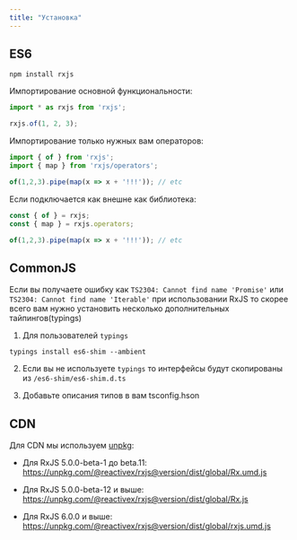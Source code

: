 ```yaml
---
title: "Установка"
---
```


## ES6

```shell
npm install rxjs
```

Импортирование основной функциональности:

```js
import * as rxjs from 'rxjs';

rxjs.of(1, 2, 3);
```

Импортирование только нужных вам операторов:

```js
import { of } from 'rxjs';
import { map } from 'rxjs/operators';

of(1,2,3).pipe(map(x => x + '!!!')); // etc
```

Если подключается как внешне как библиотека:

```js
const { of } = rxjs;
const { map } = rxjs.operators;

of(1,2,3).pipe(map(x => x + '!!!')); // etc
```

## CommonJS

Если вы получаете ошибку как `TS2304: Cannot find name 'Promise'` или `TS2304: Cannot find name 'Iterable'` при использовании RxJS то скорее всего вам нужно установить несколько дополнительных тайпингов(typings)

1. Для пользователей `typings`

```shell
typings install es6-shim --ambient
```

2. Если вы не используете `typings` то интерфейсы будут скопированы из `/es6-shim/es6-shim.d.ts`

3. Добавьте описания типов в вам tsconfig.hson

## CDN

Для CDN мы используем [unpkg](https://unpkg.com/):

- Для RxJS 5.0.0-beta-1 до beta.11: https://unpkg.com/@reactivex/rxjs@version/dist/global/Rx.umd.js

- Для RxJS 5.0.0-beta-12 и выше: https://unpkg.com/@reactivex/rxjs@version/dist/global/Rx.js

- Для RxJS 6.0.0 и выше: https://unpkg.com/@reactivex/rxjs@version/dist/global/rxjs.umd.js


